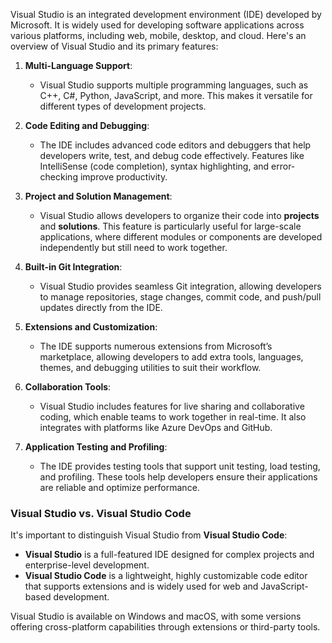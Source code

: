 Visual Studio is an integrated development environment (IDE) developed by Microsoft. It is widely used for developing software applications across various platforms, including web, mobile, desktop, and cloud. Here's an overview of Visual Studio and its primary features:

1. **Multi-Language Support**:
   - Visual Studio supports multiple programming languages, such as C++, C#, Python, JavaScript, and more. This makes it versatile for different types of development projects.

2. **Code Editing and Debugging**:
   - The IDE includes advanced code editors and debuggers that help developers write, test, and debug code effectively. Features like IntelliSense (code completion), syntax highlighting, and error-checking improve productivity.

3. **Project and Solution Management**:
   - Visual Studio allows developers to organize their code into **projects** and **solutions**. This feature is particularly useful for large-scale applications, where different modules or components are developed independently but still need to work together.

4. **Built-in Git Integration**:
   - Visual Studio provides seamless Git integration, allowing developers to manage repositories, stage changes, commit code, and push/pull updates directly from the IDE.

5. **Extensions and Customization**:
   - The IDE supports numerous extensions from Microsoft’s marketplace, allowing developers to add extra tools, languages, themes, and debugging utilities to suit their workflow.

6. **Collaboration Tools**:
   - Visual Studio includes features for live sharing and collaborative coding, which enable teams to work together in real-time. It also integrates with platforms like Azure DevOps and GitHub.

7. **Application Testing and Profiling**:
   - The IDE provides testing tools that support unit testing, load testing, and profiling. These tools help developers ensure their applications are reliable and optimize performance.

### Visual Studio vs. Visual Studio Code

It's important to distinguish Visual Studio from **Visual Studio Code**:
   - **Visual Studio** is a full-featured IDE designed for complex projects and enterprise-level development.
   - **Visual Studio Code** is a lightweight, highly customizable code editor that supports extensions and is widely used for web and JavaScript-based development.

Visual Studio is available on Windows and macOS, with some versions offering cross-platform capabilities through extensions or third-party tools.
